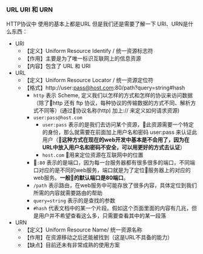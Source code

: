 ### URL URI 和 URN

HTTP协议中 使用的基本上都是URL 但是我们还是需要了解一下 URI、URN是什么东西：
- URI
  - 【定义】Uniform Resource Identify / 统一资源标志符
  - 【作用】主要是为了唯一标识互联网上的信息资源
  - 【内容】包含了 URL 和 URI
- URL
  - 【定义】Uniform Resource Locator / 统一资源定位符
  - 【格式】http://user:pass@host.com:80/path?query=string#hash
    - `http` 表示 Scheme, 定义我们以怎样的方式和怎样的协议来访问数据（除了http 还有 ftp 协议，每种协议的传输数据的方式不同、解析方式不同等）(通过协议名称(http) 加上:// 来定义如何请求资源)
    - `user:pass@host.com` 
      - `user:pass` 表示的是我们去访问某个资源，此资源需要一个特定的身份，那么就需要在前面加上用户名和密码 user:pass 来认证此用户（**这种方式在现在的web开发中基本是不会用了，因为在URL中放入用户名和密码不安全，可以用更好的方式去认证**）
      - `host.com` 用来定位资源在互联网中的位置
    - `:80` 表示的是端口，因为每一台服务器都有很多很多的端口，不同端口对应的是不同的web服务，端口就是为了定位服务器上的对应的web服务。**一般的默认端口是80端口**。
    - `/path` 表示路由，在web服务中可能存放了很多内容，具体定位到我们所需的内容就需要路由的帮助
    - `query=string` 表示的是查找的参数
    - `#hash` 代表文档中的某一个片段。假如这个页面里面的内容有几兆，但是用户并不希望查看这么多，只需要查看其中的某一段落
- URN
  - 【定义】Uniform Resource Name/ 统一资源名称
  - 【作用】在资源移动之后还能被找到（这是URL不具备的能力）
  - 【缺点】目前还未有非常成熟的使用方案 